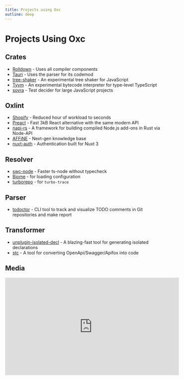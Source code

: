 ```yaml
---
title: Projects using Oxc
outline: deep
---
```


# Projects Using Oxc

## Crates

- [Rolldown](https://rolldown.rs) - Uses all compiler components
- [Tauri](https://github.com/tauri-apps/tauri/blob/8c6d1e8e6c852667bb223b5f4823948868c26d98/crates/tauri-cli/src/migrate/migrations/v1/frontend.rs) - Uses the parser for its codemod
- [tree-shaker](https://github.com/KermanX/tree-shaker) - An experimental tree shaker for JavaScript
- [Tyvm](https://github.com/zackradisic/tyvm) - An experimental bytecode interpreter for type-level TypeScript
- [sovra](https://github.com/oblador/sovra) - Test decider for large JavaScript projects

## Oxlint

- [Shopify](https://www.shopify.com/news/performance%F0%9F%91%86-complexity%F0%9F%91%87-killer-updates-from-shopify-engineering) - Reduced hour of workload to seconds
- [Preact](https://github.com/preactjs/preact) - Fast 3kB React alternative with the same modern API
- [napi-rs](https://github.com/napi-rs/napi-rs) - A framework for building compiled Node.js add-ons in Rust via Node-API
- [AFFiNE](https://github.com/toeverything/affine) - Next-gen knowledge base
- [nuxt-auth](https://github.com/sidebase/nuxt-auth) - Authentication built for Nuxt 3

## Resolver

- [swc-node](https://github.com/swc-project/swc-node) - Faster ts-node without typecheck
- [Biome](https://biomejs.dev) - for loading configuration
- [turborepo](https://github.com/vercel/turborepo/pull/9134) - for `turbo-trace`

## Parser

- [todoctor](https://github.com/azat-io/todoctor) - CLI tool to track and visualize TODO comments in Git repositories and make report

## Transformer

- [unplugin-isolated-decl](https://www.npmjs.com/package/unplugin-isolated-decl) - A blazing-fast tool for generating isolated declarations
- [stc](https://github.com/long-woo/stc) - A tool for converting OpenApi/Swagger/Apifox into code

## Media

<iframe width="560" height="315" src="https://www.youtube.com/embed/7VctnNVXe2A?si=3laDGbv4vNVbgvsg" title="YouTube video player" frameborder="0" allow="accelerometer; autoplay; clipboard-write; encrypted-media; gyroscope; picture-in-picture; web-share" allowfullscreen></iframe>

